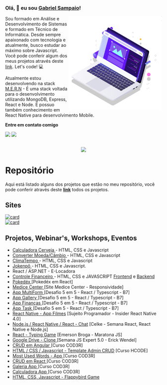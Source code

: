 ### Olá, 🤘 eu sou <a href="https://gabrielsampaio7.github.io/portfolio/">Gabriel Sampaio</a>!

<img src="pc.svg" min-width="300px" max-width="300px" width="300px" align="right" alt="Computador">

<p align="left"> 
  Sou formado em Análise e Desenvolvimento de Sistemas e formado em Técnico de Informática. Desde sempre apaixonado com tecnologia e atualmente, busco estudar ao máximo sobre Javascript. Você pode conferir algum dos meus projetos através deste <a href="https://github.com/GabrielSampaio7?tab=repositories">link</a>. Let's code! 💻
</p>

<p align="left">
  Atualmente estou desenvolvendo na stack <a href="https://upflow.me/entendendo-o-mern-stack-o-que-e/">M.E.R.N</a> - É uma stack voltada para o desenvolvimento utilizando MongoDB, Express, React e Node. E possuo também conhecimento em React Native para desenvolvimento Mobile.  
</p>

<p align="left"><strong>Entre em contato comigo</strong></p>

<div align="left"> 
  <a href = "mailto:sampaiogabriel777@hotmail.com"><img src="https://img.shields.io/badge/-Gmail-%23333?style=for-the-badge&logo=gmail&logoColor=white" target="_blank"></a>
  <a href="https://www.linkedin.com/in/gabrielsampaiolimadearaujo/" target="_blank"><img src="https://img.shields.io/badge/-LinkedIn-%230077B5?style=for-the-badge&logo=linkedin&logoColor=white" target="_blank"></a> 
</div>

##

<div align="center">
 <a href="https://github.com/GabrielSampaio7"></a>
  <img height="180em" src="https://github-readme-stats.vercel.app/api/top-langs/?username=gabrielsampaio7&layout=compact&langs_count=7&theme=dracula"/>
</div>

# Repositório

Aqui está listado alguns dos projetos que estão no meu repositório, você pode conferir através deste <strong><a href="https://github.com/GabrielSampaio7?tab=repositories">link</a></strong> todos os projetos.

## Sites 
  [![card](https://github-readme-stats.vercel.app/api/pin/?username=GabrielSampaio7&repo=jokenpo)](https://github.com/GabrielSampaio7/jokenpo) 
  <br />
  [![card](https://github-readme-stats.vercel.app/api/pin/?username=GabrielSampaio7&repo=climatempo)](https://github.com/GabrielSampaio7/climatempo)

## Projetos, Webinar's, Workshops, Eventos
- <a href="https://github.com/GabrielSampaio7/calculadora-cerveja"> Calculadora Cerveja </a> - HTML, CSS e Javascript
- <a href="https://github.com/GabrielSampaio7/converter-moeda"> Converter Moeda/Câmbio </a> - HTML, CSS e Javascript
- <a href="https://github.com/GabrielSampaio7/climatempo"> ClimaTempo </a> - HTML, CSS e Javascript
- <a href="https://github.com/GabrielSampaio7/jokenpo"> Jokenpô </a> - HTML, CSS e Javascript.
- React / ASP.NET - E-Locadora
- <a href="https://github.com/GabrielSampaio7/controle-financeiro-js"> Controle Financeiro </a> - HTML, CSS e JAVASCRIPT 
<a href="https://github.com/GabrielSampaio7/frontend--e-locadora">Frontend</a> e <a href="https://github.com/GabrielSampaio7/webapi--e-locadora">Backend</a>
- <a href="https://github.com/GabrielSampaio7/pokedex"> Pokedéx </a> [Pokedéx em React]
- <a href="https://github.com/GabrielSampaio7/site-medicecenter"> Medice Center </a> [Site Medice Center - Responsividade]
- <a href="https://github.com/GabrielSampaio7/app-multiform-react"> App MultiForm </a> [Desafio 5 em 5 - React / Typescript - B7]
- <a href="https://github.com/GabrielSampaio7/app-galleryphotos"> App Gallery </a> [Desafio 5 em 5 - React / Typescript - B7]
- <a href="https://github.com/GabrielSampaio7/app-financas"> App Finanças </a> [Desafio 5 em 5 - React / Typescript - B7]
- <a href="https://github.com/GabrielSampaio7/app-task"> App Task </a> [Desafio 5 em 5 - React / Typescript - B7]
- <a href="https://github.com/GabrielSampaio7/insider-react-native-4.0-sujeitoprogramador">React Native - App Filmes</a> [Sujeito Programador - Insider React Native 4.0]
- <a href="https://github.com/GabrielSampaio7/celke-chat-react">Node.js / React Native / React - Chat</a> [Celke - Semana React, React Native e Node.js]
- <a href="https://github.com/GabrielSampaio7/maratonajs-emersonbroga-typing-game">React - Typing Game</a> [Emerson Broga - Maratona JS]
- <a href="https://github.com/GabrielSampaio7/semana-js-expert05"> Google Drive - Clone </a> [Semana JS Expert 5.0 - Erick Wendel]
- <a href="https://github.com/GabrielSampaio7/crud-angular-cod3r"> CRUD em Angular </a> [Curso COD3R]
- <a href="https://github.com/GabrielSampaio7/crud-full-hcode">HTML / CSS / Javascript - Template Admin CRUD</a> [Curso HCODE]
- <a href="https://github.com/GabrielSampaio7/most-used-words-cod3r">Most Used Words - App </a> [Curso COD3R]
- <a href="https://github.com/GabrielSampaio7/crud-react-cod3r"> CRUD em React </a> [Curso COD3R]
- <a href="https://github.com/GabrielSampaio7/projetogaleria-cod3r"> Galeria App </a> [Curso COD3R]
- <a href="https://github.com/GabrielSampaio7/projetocalculadora-cod3r"> Calculadora App </a> [Curso COD3R]
- <a href="https://github.com/GabrielSampaio7/flappybird-game">HTML, CSS, Javascript - Flappybird Game</a>
